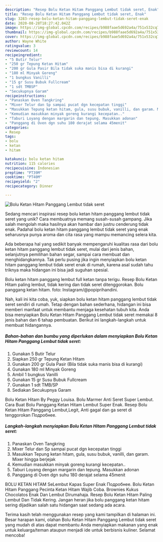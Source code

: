 ```yaml
---
description: "Resep Bolu Ketan Hitam Panggang Lembut tidak seret, Enak"
title: "Resep Bolu Ketan Hitam Panggang Lembut tidak seret, Enak"
slug: 3283-resep-bolu-ketan-hitam-panggang-lembut-tidak-seret-enak
date: 2020-08-28T18:27:42.042Z
image: https://img-global.cpcdn.com/recipes/b988faae5d692a4a/751x532cq70/bolu-ketan-hitam-panggang-lembut-tidak-seret-foto-resep-utama.jpg
thumbnail: https://img-global.cpcdn.com/recipes/b988faae5d692a4a/751x532cq70/bolu-ketan-hitam-panggang-lembut-tidak-seret-foto-resep-utama.jpg
cover: https://img-global.cpcdn.com/recipes/b988faae5d692a4a/751x532cq70/bolu-ketan-hitam-panggang-lembut-tidak-seret-foto-resep-utama.jpg
author: Wayne White
ratingvalue: 3
reviewcount: 14
recipeingredient:
- "5 Butir Telur"
- "250 gr Tepung Ketan Hitam"
- "200 gr Gula Pasir Bila tidak suka manis bisa di kurangi"
- "180 ml Minyak Goreng"
- "1 bungkus Vanilli"
- "15 gr Susu Bubuk Fullcream"
- "1 sdt TMBSP"
- "Secukupnya Garam"
recipeinstructions:
- "Panaskan Oven Tangkring"
- "Mixer Telur dan Sp sampai pucat dgn kecepatan tinggi"
- "Masukkan Tepung ketan hitam, gula, susu bubuk, vanilli, dan garam. Mixer hingga berjejak"
- "Kemudian masukkan minyak goreng kurangi kecepatan.."
- "Taburi Loyang dengan margarin dan tepung. Masukkan adonan"
- "Panggang di Oven dgn suhu 180 derajat selama 45menit"
categories:
- Resep
tags:
- bolu
- ketan
- hitam

katakunci: bolu ketan hitam 
nutrition: 115 calories
recipecuisine: Indonesian
preptime: "PT39M"
cooktime: "PT40M"
recipeyield: "2"
recipecategory: Dinner

---
```



![Bolu Ketan Hitam Panggang Lembut tidak seret](https://img-global.cpcdn.com/recipes/b988faae5d692a4a/751x532cq70/bolu-ketan-hitam-panggang-lembut-tidak-seret-foto-resep-utama.jpg)

Sedang mencari inspirasi resep bolu ketan hitam panggang lembut tidak seret yang unik? Cara membuatnya memang susah-susah gampang. Jika salah mengolah maka hasilnya akan hambar dan justru cenderung tidak enak. Padahal bolu ketan hitam panggang lembut tidak seret yang enak seharusnya punya aroma dan cita rasa yang mampu memancing selera kita.

Ada beberapa hal yang sedikit banyak mempengaruhi kualitas rasa dari bolu ketan hitam panggang lembut tidak seret, mulai dari jenis bahan, selanjutnya pemilihan bahan segar, sampai cara membuat dan menghidangkannya. Tak perlu pusing jika ingin menyiapkan bolu ketan hitam panggang lembut tidak seret enak di rumah, karena asal sudah tahu triknya maka hidangan ini bisa jadi suguhan spesial.

Bolu ketan hitam panggang lembut full ketan tanpa terigu. Resep Bolu Ketan Hitam paling lembut, tidak kering dan tidak seret ditenggorokan. Bolu panggang ketan hitam. foto: Instagram/@popiprihandini.


Nah, kali ini kita coba, yuk, siapkan bolu ketan hitam panggang lembut tidak seret sendiri di rumah. Tetap dengan bahan sederhana, hidangan ini bisa memberi manfaat untuk membantu menjaga kesehatan tubuh kita. Anda bisa menyiapkan Bolu Ketan Hitam Panggang Lembut tidak seret memakai 8 jenis bahan dan 6 tahap pembuatan. Berikut ini langkah-langkah untuk membuat hidangannya.

<!--inarticleads1-->

##### Bahan-bahan dan bumbu yang diperlukan dalam menyiapkan Bolu Ketan Hitam Panggang Lembut tidak seret:

1. Gunakan 5 Butir Telur
1. Siapkan 250 gr Tepung Ketan Hitam
1. Gunakan 200 gr Gula Pasir (Bila tidak suka manis bisa di kurangi)
1. Gunakan 180 ml Minyak Goreng
1. Ambil 1 bungkus Vanilli
1. Gunakan 15 gr Susu Bubuk Fullcream
1. Gunakan 1 sdt TMB/SP
1. Sediakan Secukupnya Garam


Bolu Ketan Hitam By Peggy Louisa. Bolu Marmer Anti Seret Super Lembut. Cara Buat Bolu Panggang Ketan Hitam Lembut Super Enak. Resep Bolu Ketan Hitam Panggang Lembut,Legit, Anti gagal dan ga seret di tenggorokan Подробнее. 

<!--inarticleads2-->

##### Langkah-langkah menyiapkan Bolu Ketan Hitam Panggang Lembut tidak seret:

1. Panaskan Oven Tangkring
1. Mixer Telur dan Sp sampai pucat dgn kecepatan tinggi
1. Masukkan Tepung ketan hitam, gula, susu bubuk, vanilli, dan garam. Mixer hingga berjejak
1. Kemudian masukkan minyak goreng kurangi kecepatan..
1. Taburi Loyang dengan margarin dan tepung. Masukkan adonan
1. Panggang di Oven dgn suhu 180 derajat selama 45menit


BOLU KETAN HITAM SeLembut Kapas Super Enak Подробнее. Bolu Ketan Hitam Panggang Pecinta Ketan Hitam Wajib Coba. Brownies Kukus Chocolatos Enak Dan Lembut Dirumahaja. Resep Bolu Ketan Hitam Paling Lembut Dan Tidak Kering. Jangan heran jika bolu panggang ketan hitam sering dijadikan salah satu hidangan saat sedang ada acara. 

Terima kasih telah menggunakan resep yang kami tampilkan di halaman ini. Besar harapan kami, olahan Bolu Ketan Hitam Panggang Lembut tidak seret yang mudah di atas dapat membantu Anda menyiapkan makanan yang enak untuk keluarga/teman ataupun menjadi ide untuk berbisnis kuliner. Selamat mencoba!
